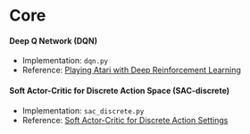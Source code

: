 # Core

#### Deep Q Network (DQN)

- Implementation: `dqn.py`
- Reference: [Playing Atari with Deep Reinforcement Learning](https://arxiv.org/abs/1312.5602)

#### Soft Actor-Critic for Discrete Action Space (SAC-discrete)

- Implementation: `sac_discrete.py`
- Reference: [Soft Actor-Critic for Discrete Action Settings](https://arxiv.org/abs/1910.07207)
